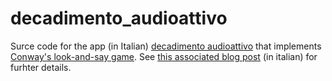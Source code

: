 # decadimento_audioattivo

Surce code for the app (in Italian) [decadimento audioattivo](https://decadimendo-audioattivo.streamlit.app/) that implements [Conway's look-and-say game](https://en.wikipedia.org/wiki/Look-and-say_sequence). See [this associated blog post](https://geometrino.wordpress.com/2025/05/28/il-teorema-cosmologico-di-conway-raccontato-con-il-sorriso/) (in italian) for furhter details.
